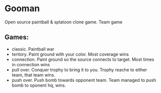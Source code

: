 # Gooman

Open source paintball & splatoon clone game. Team game

## Games:

- classic. Paintball war
- teritory. Paint ground with your color. Most coverage wins
- connection. Paint ground so the source connects to target. Most times in connection wins
- pull over. Conquer trophy to bring it to you. Trophy reache to either team, that team wins.
- push over. Push bomb towards opponent team. Team managed to push bomb to oponent hq, wins.